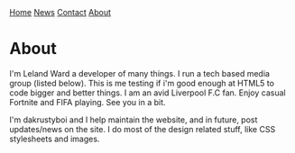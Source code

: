 <html>
<head>
<link rel="stylesheet" href="stylesheet.css">
<title>A testing area- Wow!</title>
</head>
  
<body>

<div class="topnav">
  <a class="active" href="#home">Home</a>
  <a href="#news">News</a>
  <a href="#contact">Contact</a>
  <a href="about">About</a>
</div> 
  
<h1>About</h1>
<p>I'm Leland Ward a developer of many things. I run a tech based media group (listed below). This is me testing if i'm good enough at HTML5 to code bigger and better things. I am an avid Liverpool F.C fan. Enjoy casual Fortnite and FIFA playing.
    See you in a bit.</p>
    
<p>I'm dakrustyboi and I help maintain the website, and in future, post updates/news on the site. I do most of the design related stuff, like CSS stylesheets and images.</p>

</body>
</html>
